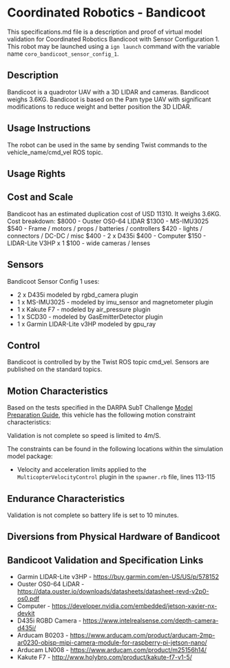 <!--- This is a Markdown description of a robot model submitted for inclusion in the
DARPA Subterranean Challenge Technology Repository -->
# Coordinated Robotics - Bandicoot
This specifications.md file is a description and proof of virtual model validation for
Coordinated Robotics Bandicoot with Sensor Configuration 1. This robot may be launched using
a `ign launch` command with the variable name `coro_bandicoot_sensor_config_1`.

## Description
Bandicoot is a quadrotor UAV with a 3D LIDAR and cameras.  Bandicoot weighs 3.6KG.  Bandicoot is based on the Pam type UAV with significant modifications to reduce weight and better position the 3D LIDAR.

## Usage Instructions
The robot can be used in the same by sending Twist commands to the vehicle_name/cmd_vel ROS topic.


## Usage Rights


## Cost and Scale
Bandicoot has an estimated duplication cost of USD 11310. It weighs 3.6KG.
Cost breakdown:
$8000 - Ouster OS0-64 LIDAR
$1300 - MS-IMU3025
$540  - Frame / motors / props / batteries / controllers
$420  - lights / connectors / DC-DC / misc
$400  - 2 x D435i
$400  - Computer
$150  - LIDAR-Lite V3HP x 1
$100  - wide cameras / lenses

## Sensors
Bandicoot Sensor Config 1 uses:
* 2 x D435i modeled by rgbd_camera plugin
* 1 x MS-IMU3025 - modeled by imu_sensor and magnetometer plugin
* 1 x Kakute F7 - modeled by air_pressure plugin
* 1 x SCD30 - modeled by GasEmitterDetector plugin
* 1 x Garmin LIDAR-Lite v3HP modeled by gpu_ray

## Control
Bandicoot is controlled by by the Twist ROS topic cmd_vel.  Sensors are published on the standard topics.


## Motion Characteristics
Based on the tests specified in the DARPA SubT Challenge [Model Preparation
Guide](https://subtchallenge.com/resources/Simulation_Model_Preparation_Guide.pdf), this vehicle has the following motion
constraint characteristics:

Validation is not complete so speed is limited to 4m/S.


The constraints can be found in the following locations within the simulation model package:
* Velocity and acceleration limits applied to the `MulticopterVelocityControl` plugin in the `spawner.rb` file, lines 113-115


## Endurance Characteristics
Validation is not complete so battery life is set to 10 minutes.


## Diversions from Physical Hardware of Bandicoot



## Bandicoot Validation and Specification Links
* Garmin LIDAR-Lite v3HP - https://buy.garmin.com/en-US/US/p/578152
* Ouster OS0-64 LiDAR - https://data.ouster.io/downloads/datasheets/datasheet-revd-v2p0-os0.pdf
* Computer - https://developer.nvidia.com/embedded/jetson-xavier-nx-devkit
* D435i RGBD Camera - https://www.intelrealsense.com/depth-camera-d435i/
* Arducam B0203 - https://www.arducam.com/product/arducam-2mp-ar0230-obisp-mipi-camera-module-for-raspberry-pi-jetson-nano/
* Arducam LN008 - https://www.arducam.com/product/m25156h14/
* Kakute F7 - http://www.holybro.com/product/kakute-f7-v1-5/

